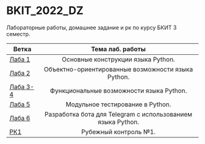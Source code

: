 # BKIT_2022_DZ
Лабораторные работы, домашнее задание и рк по курсу БКИТ 3 семестр.

| Ветка         | Тема лаб. работы   |
| ------------- |:------------------:|
|[ Лаба 1     ](https://github.com/AlexeyKazitsin/BKIT_2022_DZ/tree/lab_1)|Основные конструкции языка Python.|
|[ Лаба 2     ](https://github.com/AlexeyKazitsin/BKIT_2022_DZ/tree/lab_2)|Объектно-ориентированные возможности языка Python.|
|[ Лаба 3-4   ](https://github.com/AlexeyKazitsin/BKIT_2022_DZ/tree/lab_3)|Функциональные возможности языка Python.|
|[ Лаба 5     ](https://github.com/AlexeyKazitsin/BKIT_2022_DZ/tree/lab_5)|Модульное тестирование в Python.|
|[ Лаба 6     ](https://github.com/AlexeyKazitsin/BKIT_2022_DZ/tree/lab_6)|Разработка бота для Telegram с использованием языка Python.|
|[ РК1        ](https://github.com/AlexeyKazitsin/BKIT_2022_DZ/tree/rk_1)|Рубежный контроль №1.|
